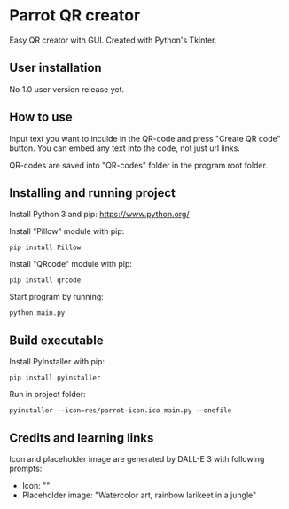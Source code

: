 # Parrot QR creator

Easy QR creator with GUI. Created with Python's Tkinter.

## User installation

No 1.0 user version release yet.

## How to use

Input text you want to inculde in the QR-code and press "Create QR code" button. You can embed any text into the code, not just url links.

QR-codes are saved into "QR-codes" folder in the program root folder.

## Installing and running project

Install Python 3 and pip: https://www.python.org/

Install "Pillow" module with pip:

```
pip install Pillow
```

Install "QRcode" module with pip:

```
pip install qrcode
```

Start program by running:

```
python main.py
```

## Build executable

Install PyInstaller with pip:

```
pip install pyinstaller
```

Run in project folder:

```
pyinstaller --icon=res/parrot-icon.ico main.py --onefile
```

## Credits and learning links

Icon and placeholder image are generated by DALL-E 3 with following prompts:

- Icon: ""
- Placeholder image: "Watercolor art, rainbow larikeet in a jungle"

